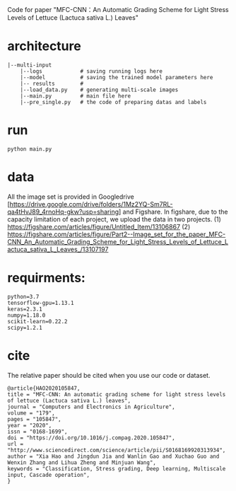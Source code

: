 Code for paper "MFC-CNN：An Automatic Grading Scheme for Light Stress Levels of Lettuce (Lactuca sativa L.) Leaves"
# architecture
```
|--multi-input
    |--logs            # saving running logs here
    |--model           # saving the trained model parameters here
    |-- results        # 
    |--load_data.py    # generating multi-scale images
    |--main.py         # main file here
    |--pre_single.py   # the code of preparing datas and labels
```
# run
```
python main.py
```
# data
All the image set is provided in  Googledrive [https://drive.google.com/drive/folders/1Mz2YQ-Sm7RL-qa4tHvJ89_4rnoHq-gkw?usp=sharing] and Figshare. In figshare, due to the capacity limitation of each project, we upload the data in two projects. (1) https://figshare.com/articles/figure/Untitled_Item/13106867 (2) https://figshare.com/articles/figure/Part2--Image_set_for_the_paper_MFC-CNN_An_Automatic_Grading_Scheme_for_Light_Stress_Levels_of_Lettuce_Lactuca_sativa_L_Leaves_/13107197
# requirments:
 ```
 python=3.7
 tensorflow-gpu=1.13.1
 keras=2.3.1
 numpy=1.18.0
 scikit-learn=0.22.2
 scipy=1.2.1
```
# cite
The relative paper should be cited when you use our code or dataset.
```
@article{HAO2020105847,
title = "MFC-CNN: An automatic grading scheme for light stress levels of lettuce (Lactuca sativa L.) leaves",
journal = "Computers and Electronics in Agriculture",
volume = "179",
pages = "105847",
year = "2020",
issn = "0168-1699",
doi = "https://doi.org/10.1016/j.compag.2020.105847",
url = "http://www.sciencedirect.com/science/article/pii/S0168169920313934",
author = "Xia Hao and Jingdun Jia and Wanlin Gao and Xuchao Guo and Wenxin Zhang and Lihua Zheng and Minjuan Wang",
keywords = "Classification, Stress grading, Deep learning, Multiscale input, Cascade operation",
}
```
